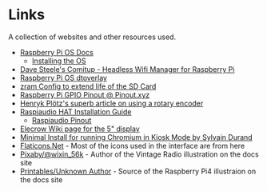 # Links

A collection of websites and other resources used.

 - [Raspberry Pi OS Docs](https://www.raspberrypi.com/documentation/computers/getting-started.html#installing-the-operating-system ':target=_blank')
    - [Installing the OS](https://www.raspberrypi.com/documentation/computers/getting-started.html#installing-the-operating-system ':target=_blank')
 - [Dave Steele's Comitup - Headless Wifi Manager for Raspberry Pi](https://davesteele.github.io/comitup/ ':target=_blank')
 - [Raspberry Pi OS dtoverlay](https://www.raspberrypi.com/documentation/computers/configuration.html#part3 ':target=_blank')
 - [zram Config to extend life of the SD Card](https://github.com/ecdye/zram-config ':target=_blank')
 - [Raspberry Pi GPIO Pinout @ Pinout.xyz](https://pinout.xyz/ ':target=_blank')
 - [Henryk Plötz's superb article on using a rotary encoder](https://blog.ploetzli.ch/2018/ky-040-rotary-encoder-linux-raspberry-pi/ ':target=_blank')
 - [Raspiaudio HAT Installation Guide](https://forum.raspiaudio.com/t/mic-installation-guide/17 ':target=_blank')
    - [Raspiaudio Pinout](https://pinout.xyz/pinout/raspiaudio_audio_speakers_mic ':target=_blank')
 - [Elecrow Wiki page for the 5" display](https://elecrow.com/wiki/index.php?title=HDMI_Interface_5_Inch_800x480_TFT_Display ':target=_blank')
 - [Minimal Install for running Chromium in Kiosk Mode by Sylvain Durand](https://sylvaindurand.org/launch-chromium-in-kiosk-mode/ ':target=_blank')
 - [Flaticons.Net](https://flaticons.net/ ':target=_blank') - Most of the icons used in the interface are from here
 - [Pixaby/@wixin_56k](https://pixabay.com/users/wixin_56k-9838171/ ':target=_blank') - Author of the Vintage Radio illustration on the docs site
 - [Printables/Unknown Author](https://printables.com ':target=_blank') - Source of the Raspberry Pi4 illustraion on the docs site
